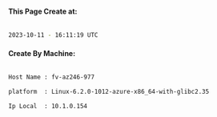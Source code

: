 
   
#### This Page Create at:

```bash

2023-10-11 - 16:11:19 UTC

```

#### Create By Machine:

```bash

Host Name : fv-az246-977

platform  : Linux-6.2.0-1012-azure-x86_64-with-glibc2.35

Ip Local  : 10.1.0.154

```


